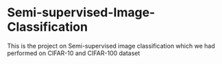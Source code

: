 # Semi-supervised-Image-Classification
This is the project on Semi-supervised image classification which we had performed on CIFAR-10 and CIFAR-100 dataset 
